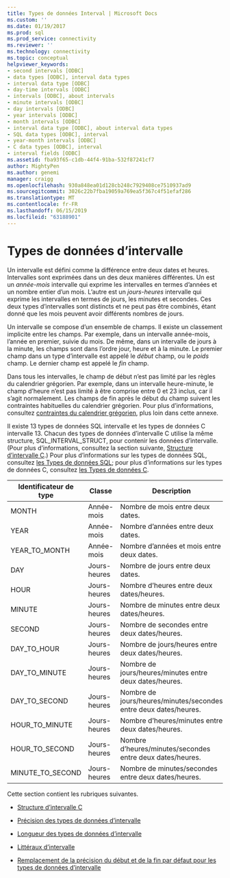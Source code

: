 ```yaml
---
title: Types de données Interval | Microsoft Docs
ms.custom: ''
ms.date: 01/19/2017
ms.prod: sql
ms.prod_service: connectivity
ms.reviewer: ''
ms.technology: connectivity
ms.topic: conceptual
helpviewer_keywords:
- second intervals [ODBC]
- data types [ODBC], interval data types
- interval data type [ODBC]
- day-time intervals [ODBC]
- intervals [ODBC], about intervals
- minute intervals [ODBC]
- day intervals [ODBC]
- year intervals [ODBC]
- month intervals [ODBC]
- interval data type [ODBC], about interval data types
- SQL data types [ODBC], interval
- year-month intervals [ODBC]
- C data types [ODBC], interval
- interval fields [ODBC]
ms.assetid: fba93f65-c1db-44f4-91ba-532f87241cf7
author: MightyPen
ms.author: genemi
manager: craigg
ms.openlocfilehash: 930a848ea01d128cb248c7929408ce7510937ad9
ms.sourcegitcommit: 3026c22b7fba19059a769ea5f367c4f51efaf286
ms.translationtype: MT
ms.contentlocale: fr-FR
ms.lasthandoff: 06/15/2019
ms.locfileid: "63188901"
---
```

# <a name="interval-data-types"></a>Types de données d’intervalle
Un intervalle est défini comme la différence entre deux dates et heures. Intervalles sont exprimées dans un des deux manières différentes. Un est un *année-mois* intervalle qui exprime les intervalles en termes d’années et un nombre entier d’un mois. L’autre est un *jours-heures* intervalle qui exprime les intervalles en termes de jours, les minutes et secondes. Ces deux types d’intervalles sont distincts et ne peut pas être combinés, étant donné que les mois peuvent avoir différents nombres de jours.  
  
 Un intervalle se compose d’un ensemble de champs. Il existe un classement implicite entre les champs. Par exemple, dans un intervalle année-mois, l’année en premier, suivie du mois. De même, dans un intervalle de jours à la minute, les champs sont dans l’ordre jour, heure et à la minute. Le premier champ dans un type d’intervalle est appelé le *début* champ, ou le *poids* champ. Le dernier champ est appelé le *fin* champ.  
  
 Dans tous les intervalles, le champ de début n’est pas limité par les règles du calendrier grégorien. Par exemple, dans un intervalle heure-minute, le champ d’heure n’est pas limité à être comprise entre 0 et 23 inclus, car il s’agit normalement. Les champs de fin après le début du champ suivent les contraintes habituelles du calendrier grégorien. Pour plus d’informations, consultez [contraintes du calendrier grégorien](../../../odbc/reference/appendixes/constraints-of-the-gregorian-calendar.md), plus loin dans cette annexe.  
  
 Il existe 13 types de données SQL intervalle et les types de données C intervalle 13. Chacun des types de données d’intervalle C utilise la même structure, SQL_INTERVAL_STRUCT, pour contenir les données d’intervalle. (Pour plus d’informations, consultez la section suivante, [Structure d’intervalle C](../../../odbc/reference/appendixes/c-interval-structure.md).) Pour plus d’informations sur les types de données SQL, consultez [les Types de données SQL](../../../odbc/reference/appendixes/sql-data-types.md); pour plus d’informations sur les types de données C, consultez [les Types de données C](../../../odbc/reference/appendixes/c-data-types.md).  
  
|Identificateur de type|Classe|Description|  
|---------------------|-----------|-----------------|  
|MONTH|Année-mois|Nombre de mois entre deux dates.|  
|YEAR|Année-mois|Nombre d’années entre deux dates.|  
|YEAR_TO_MONTH|Année-mois|Nombre d’années et mois entre deux dates.|  
|DAY|Jours-heures|Nombre de jours entre deux dates.|  
|HOUR|Jours-heures|Nombre d’heures entre deux dates/heures.|  
|MINUTE|Jours-heures|Nombre de minutes entre deux dates/heures.|  
|SECOND|Jours-heures|Nombre de secondes entre deux dates/heures.|  
|DAY_TO_HOUR|Jours-heures|Nombre de jours/heures entre deux dates/heures.|  
|DAY_TO_MINUTE|Jours-heures|Nombre de jours/heures/minutes entre deux dates/heures.|  
|DAY_TO_SECOND|Jours-heures|Nombre de jours/heures/minutes/secondes entre deux dates/heures.|  
|HOUR_TO_MINUTE|Jours-heures|Nombre d’heures/minutes entre deux dates/heures.|  
|HOUR_TO_SECOND|Jours-heures|Nombre d’heures/minutes/secondes entre deux dates/heures.|  
|MINUTE_TO_SECOND|Jours-heures|Nombre de minutes/secondes entre deux dates/heures.|  
  
 Cette section contient les rubriques suivantes.  
  
-   [Structure d’intervalle C](../../../odbc/reference/appendixes/c-interval-structure.md)  
  
-   [Précision des types de données d’intervalle](../../../odbc/reference/appendixes/interval-data-type-precision.md)  
  
-   [Longueur des types de données d’intervalle](../../../odbc/reference/appendixes/interval-data-type-length.md)  
  
-   [Littéraux d’intervalle](../../../odbc/reference/appendixes/interval-literals.md)  
  
-   [Remplacement de la précision du début et de la fin par défaut pour les types de données d’intervalle](../../../odbc/reference/appendixes/overriding-default-leading-and-seconds-precision-for-interval-data-types.md)

